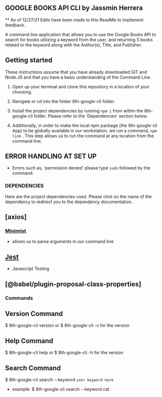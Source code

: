 ## GOOGLE BOOKS API CLI by Jassmin Herrera
** As of 12/27/21 Edits have been made to this ReadMe to implement feedback.

A command line application that allows you to use the Google Books API to search for books utilizing a keyword from the user, and returning 5 books related to the keyword along with the Author(s), Title, and Publisher. 


## Getting started

These instructions assume that you have already downloaded GIT and Node.JS  and that you have a basic understanding of the Command Line. 

1. Open up your terminal and clone this repository in a location of your choosing.

2. Navigate or cd into the folder 8th-google-cli folder.

3. Install the project dependencies by running `npm i` from within the 8th-google-cli folder. Please refer to the 'Dependencies' section below. 

4. Additionally, in order to make the local npm package (the 8th-google-cli App) to be globally available in our workstation, we run a command, `npm link` . This step allows us to run the command at any location from the command line. 

## ERROR HANDLING AT SET UP
- Errors such as, 'permission denied' please type `sudo` followed by the command. 


### DEPENDENCIES 
Here are the project dependencies used. Please click on the name of the dependency to redirect you to the dependency documentation. 

## [axios]

### [Minimist](https://www.npmjs.com/package/minimist)

- allows us to parse arguments in our command line

## [Jest](https://jestjs.io/docs/getting-started)
 - Javascript Testing 

## [@babel/plugin-proposal-class-properties]


### Commands

 ## Version Command

 $ 8th-google-cli version or $ 8th-google-cli -v for the version

 ## Help Command
$ 8th-google-cli help or $ 8th-google-cli -h for the version

## Search Command

$ 8th-google-cli search --keyword `user keyword here`
 - example: $ 8th-google-cli search --keyword cat
 
 





 







